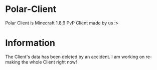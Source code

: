 # Polar-Client
Polar Client is Minecraft 1.8.9 PvP Client made by us :>

# Information
The Client's data has been deleted by an accident. I am working on re-making the whole Client right now!
